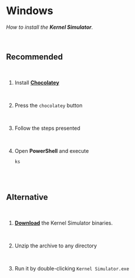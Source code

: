 
# Windows

*How to install the **Kernel Simulator**.*

<br>

## Recommended

<br>

1.  Install **[Chocolatey]**

    <br>

2.  Press the `chocolatey` button

    <br>

3.  Follow the steps presented

    <br>

4.  Open **PowerShell** and execute

    ```shell
    ks
    ```

<br>
<br>

## Alternative

<br>

1. **[Download]** the Kernel Simulator binaries.

    <br>

2. Unzip the archive to any directory

    <br>

3. Run it by double-clicking `Kernel Simulator.exe`

<br>


<!----------------------------------------------------------------------------->

[Chocolatey]: https://chocolatey.org/install
[Download]: https://github.com/Aptivi/Kernel-Simulator/releases
